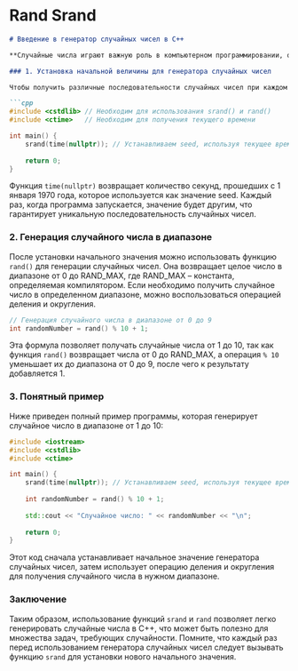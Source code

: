 # Rand Srand 

```markdown
# Введение в генератор случайных чисел в C++

**Случайные числа играют важную роль в компьютерном программировании, особенно когда речь идет о моделировании различных процессов, от тестирования программ до игр и симуляций. В этом руководстве мы рассмотрим использование функций `srand` и `rand` для генерации случайных чисел в диапазоне.**

### 1. Установка начальной величины для генератора случайных чисел

Чтобы получить различные последовательности случайных чисел при каждом запуске программы, нужно установить начальную величину (`seed`) для генератора случайных чисел. Это делается с помощью функции `srand`. Например:

```cpp
#include <cstdlib> // Необходим для использования srand() и rand()
#include <ctime>   // Необходим для получения текущего времени

int main() {
    srand(time(nullptr)); // Устанавливаем seed, используя текущее время
    
    return 0;
}
```

Функция `time(nullptr)` возвращает количество секунд, прошедших с 1 января 1970 года, которое используется как значение seed. Каждый раз, когда программа запускается, значение будет другим, что гарантирует уникальную последовательность случайных чисел.

### 2. Генерация случайного числа в диапазоне

После установки начального значения можно использовать функцию `rand()` для генерации случайных чисел. Она возвращает целое число в диапазоне от 0 до RAND_MAX, где RAND_MAX – константа, определяемая компилятором. Если необходимо получить случайное число в определенном диапазоне, можно воспользоваться операцией деления и округления.

```cpp
// Генерация случайного числа в диапазоне от 0 до 9
int randomNumber = rand() % 10 + 1;
```

Эта формула позволяет получать случайные числа от 1 до 10, так как функция `rand()` возвращает числа от 0 до RAND_MAX, а операция `% 10` уменьшает их до диапазона от 0 до 9, после чего к результату добавляется 1.

### 3. Понятный пример

Ниже приведен полный пример программы, которая генерирует случайное число в диапазоне от 1 до 10:

```cpp
#include <iostream>
#include <cstdlib>
#include <ctime>

int main() {
    srand(time(nullptr)); // Устанавливаем seed, используя текущее время
    
    int randomNumber = rand() % 10 + 1;
    
    std::cout << "Случайное число: " << randomNumber << "\n";
    
    return 0;
}
```

Этот код сначала устанавливает начальное значение генератора случайных чисел, затем использует операцию деления и округления для получения случайного числа в нужном диапазоне.

### Заключение

Таким образом, использование функций `srand` и `rand` позволяет легко генерировать случайные числа в C++, что может быть полезно для множества задач, требующих случайности. Помните, что каждый раз перед использованием генератора случайных чисел следует вызывать функцию `srand` для установки нового начального значения.
